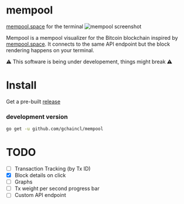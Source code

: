 # mempool
[mempool.space](https://mempool.space/) for the terminal
![mempool screenshot](https://github.com/gchaincl/mempool/raw/master/share/screenshot.png)

Mempool is a mempool visualizer for the Bitcoin blockchain inspired by
[mempool.space](https://mempool.space/). It connects to the same API endpoint but the block rendering happens on your terminal.

:warning: This software is being under developement, things might break :warning:
# Install
Get a pre-built [release](https://github.com/gchaincl/mempool/releases/latest)

### development version
```bash
go get -u github.com/gchaincl/mempool
```

# TODO
- [ ] Transaction Tracking (by Tx ID)
- [x] Block details on click
- [ ] Graphs
- [ ] Tx weight per second progress bar
- [ ] Custom API endpoint 
